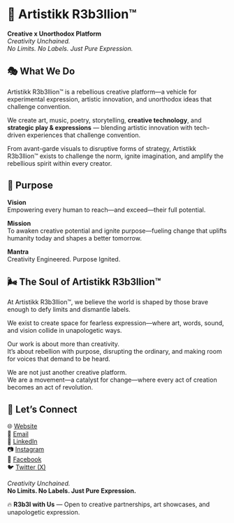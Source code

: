# 🎨 Artistikk R3b3llion™
**Creative x Unorthodox Platform**  
*Creativity Unchained.*  
*No Limits. No Labels. Just Pure Expression.*



## 🎭 What We Do
Artistikk R3b3llion™ is a rebellious creative platform—a vehicle for experimental expression, artistic innovation, and unorthodox ideas that challenge convention.  

We create art, music, poetry, storytelling, **creative technology**, and **strategic play & expressions** — blending artistic innovation with tech-driven experiences that challenge convention.
  

From avant-garde visuals to disruptive forms of strategy, Artistikk R3b3llion™ exists to challenge the norm, ignite imagination, and amplify the rebellious spirit within every creator.



## 🎯 Purpose  

**Vision**  
Empowering every human to reach—and exceed—their full potential.  

**Mission**  
To awaken creative potential and ignite purpose—fueling change that uplifts humanity today and shapes a better tomorrow.  

**Mantra**  
Creativity Engineered. Purpose Ignited.  



## 🌬️ The Soul of Artistikk R3b3llion™
At Artistikk R3b3llion™, we believe the world is shaped by those brave enough to defy limits and dismantle labels.  

We exist to create space for fearless expression—where art, words, sound, and vision collide in unapologetic ways.  

Our work is about more than creativity.  
It’s about rebellion with purpose, disrupting the ordinary, and making room for voices that demand to be heard.  

We are not just another creative platform.  
We are a movement—a catalyst for change—where every act of creation becomes an act of revolution.  



## 🤝 Let’s Connect  
🌐 [Website](https://www.jasminelewis.tech)  
📧 [Email](mailto:jasmine.lewis@artistikrebellion.us)  
💼 [LinkedIn](https://linkedin.com/company/artistikk-rebellion)  
📷 [Instagram](https://instagram.com/)  
📖 [Facebook](https://facebook.com/)  
🐦 [Twitter (X)](https://twitter.com/)  



*Creativity Unchained.*  
**No Limits. No Labels. Just Pure Expression.**  

🔥 **R3b3l with Us** — Open to creative partnerships, art showcases, and unapologetic expression.
